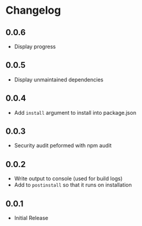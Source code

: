 # Changelog
## 0.0.6
- Display progress

## 0.0.5
- Display unmaintained dependencies

## 0.0.4
- Add `install` argument to install into package.json

## 0.0.3
- Security audit peformed with npm audit

## 0.0.2
- Write output to console (used for build logs)
- Add to `postinstall` so that it runs on installation

## 0.0.1
- Initial Release